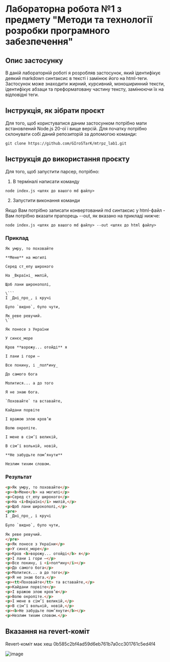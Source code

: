 # Лабораторна робота №1 з предмету "Методи та технології розробки програмного забезпечення"

## Опис застосунку
В даній лабораторній роботі я розробляв застосунок, який ідентифікує деякий markdown синтаксис в тексті і замінює його на html-теги. Застосунок може знаходити жирний, курсивний, моноширинний тексти, ідентифікує абзаци та преформатовану частину тексту, замінюючи їх на відповідні теги.

## Інструкція, як зібрати проєкт
Для того, щоб користуватися даним застосунком потрібно мати встановлений Node.js 20-ої і вище версій. Для початку потрібно склонувати собі даний репозиторій за допомогою команди:
```
git clone https://github.com/GIroSTarK/mtrpz_lab1.git
```

## Інструкція до використання проєкту
Для того, щоб запустити парсер, потрібно:

1. В терміналі написати команду 
```
node index.js <шлях до вашого md файлу>
```
2. Запустити виконання команди

Якщо Вам потрібно записати конвертований md синтаксис у html-файл - Вам потрібно вказати прапорець --out, як вказано на прикладі нижче:

```
node index.js <шлях до вашого md файлу> --out <шлях до html файлу>
```

### Приклад
```
Як умру, то поховайте

**Мене** на могилі

Серед ст_епу широкого

На _Вкраїні_ милій,

Щоб лани широкополі,

\```
І _Дні_про_, і кручі

Було `видно`, було чути,

Як реве ревучий.
\```

Як понесе з України

У синєє_море

Кров **ворожу... отойді** я

І лани і гори —

Все покину, і _пол*ину_

До самого бога

Молитися... а до того

Я не знаю бога.

`Поховайте` та вставайте,

Кайдани порвіте

І вражою злою кров’ю

Волю окропіте.

І мене в сім’ї великій,

В сім’ї вольній, новій,

**Не забудьте пом’янути**

Незлим тихим словом.
```

### Результат
```html
<p>Як умру, то поховайте</p>
<p><b>Мене</b> на могилі</p>
<p>Серед ст_епу широкого</p>
<p>На <i>Вкраїні</i> милій,</p>
<p>Щоб лани широкополі,</p>
<pre>
І _Дні_про_, і кручі

Було `видно`, було чути,

Як реве ревучий.
</pre>
<p>Як понесе з України</p>
<p>У синєє_море</p>
<p>Кров <b>ворожу... отойді</b> я</p>
<p>І лани і гори —</p>
<p>Все покину, і <i>пол*ину</i></p>
<p>До самого бога</p>
<p>Молитися... а до того</p>
<p>Я не знаю бога.</p>
<p><tt>Поховайте</tt> та вставайте,</p>
<p>Кайдани порвіте</p>
<p>І вражою злою кров’ю</p>
<p>Волю окропіте.</p>
<p>І мене в сім’ї великій,</p>
<p>В сім’ї вольній, новій,</p>
<p><b>Не забудьте пом’янути</b></p>
<p>Незлим тихим словом.</p>
```

## Вказання на revert-коміт
Revert-коміт має хеш 0b585c2bf4ad59d6eb761b7a0cc301761c5ed4f4

![image](https://github.com/GIroSTarK/mtrpz_lab1/assets/122596697/920e9415-85fb-4ecc-b6f2-187dcbe836d5)
